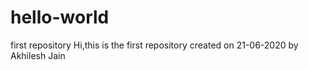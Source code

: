 # hello-world
first repository
Hi,this is the first repository created on 21-06-2020 by Akhilesh Jain
